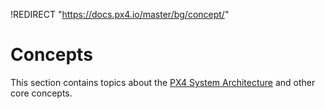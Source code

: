 !REDIRECT "https://docs.px4.io/master/bg/concept/"

# Concepts

This section contains topics about the [PX4 System Architecture](../concept/architecture.md) and other core concepts.